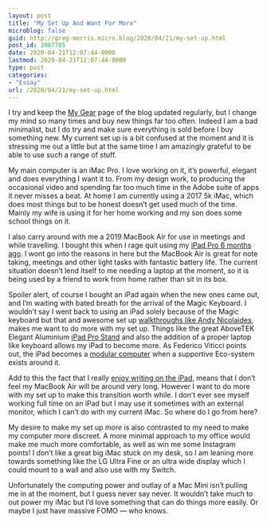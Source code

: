 ```yaml
---
layout: post
title: "My Set Up And Want For More"
microblog: false
guid: http://greg-morris.micro.blog/2020/04/21/my-set-up.html
post_id: 3987705
date: 2020-04-21T12:07:44-0000
lastmod: 2020-04-21T12:07:44-0000
type: post
categories:
- "Essay"
url: /2020/04/21/my-set-up.html
---
```

<!--kg-card-begin: html--><p>I try and keep the <a href="https://gr36.com/gear">My Gear</a> page of the blog updated regularly, but I change my mind so many times and buy new things far too often. Indeed I am a bad minimalist, but I do try and make sure everything is sold before I buy something new. My current set up is a bit confused at the moment and it is stressing me out a little but at the same time I am amazingly grateful to be able to use such a range of stuff.</p>
<p>My main computer is an iMac Pro. I love working on it, it’s powerful, elegant and does everything I want it to. From my design work, to producing the occasional video and spending far too much time in the Adobe suite of apps it never misses a beat. At home I am currently using a 2017 5k iMac, which does most things but to be honest doesn’t get used much of the time. Mainly my wife is using it for her home working and my son does some school things on it.</p>
<p>I also carry around with me a 2019 MacBook Air for use in meetings and while travelling. I bought this when I rage quit using my <a href="https://gr36.com/today-is-the-day-i-quit-the-ipad/">iPad Pro 6 months ago</a>. I wont go into the reasons in here but the MacBook Air is great for note taking, meetings and other light tasks with fantastic battery life. The current situation doesn’t lend itself to me needing a laptop at the moment, so it is being used by a friend to work from home rather than sit in its box.</p>
<p>Spoiler alert, of course I bought an iPad again when the new ones came out, and I’m waiting with bated breath for the arrival of the Magic Keyboard. I wouldn’t say I went back to using an iPad solely because of the Magic keyboard but that and awesome set up <a href="https://thedent.net/my-ipad-pro-setup/">walkthroughs like Andy Nicolaides</a>, makes me want to do more with my set up. Things like the great AboveTEK Elegant Aluminium <a href="https://amzn.to/3eD9Wes">iPad Pro Stand</a> and also the addition of a proper laptop like keyboard allows my iPad to become more. As Federico Viticci points out, the iPad becomes a <a href="https://www.macstories.net/stories/modular-computer/">modular computer</a> when a supportive Eco-system exists around it.</p>
<p>Add to this the fact that I really <a href="https://twitter.com/GR36/status/1252228727418744835?s=20">enjoy writing on the iPad</a>, means that I don’t feel my MacBook Air will be around very long. However I want to do more with my set up to make this transition worth while. I don’t ever see myself working full time on an iPad but I may use it sometimes with an external monitor, which I can’t do with my current iMac. So where do I go from here?</p>
<p>My desire to make my set up <em>more</em> is also contrasted to my need to make my computer more discreet. A more minimal approach to my office would make me much more comfortable, as well as win me some Instagram points! I don’t like a great big iMac stuck on my desk, so I am leaning more towards something like the LG Ultra Fine or an ultra wide display which I could mount to a wall and also use with my Switch.</p>
<p>Unfortunately the computing power and outlay of a Mac Mini isn’t pulling me in at the moment, but I guess never say never. It wouldn’t take much to out power my iMac but I’d love something that can do things more easily. Or maybe I just have massive FOMO — who knows.</p>
<!--kg-card-end: html-->
